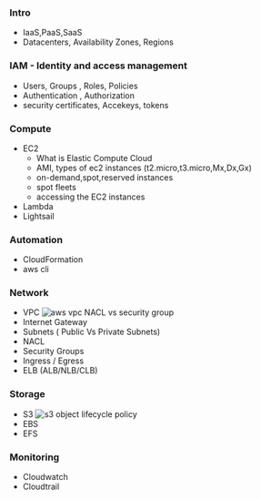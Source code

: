 ### Intro 
* IaaS,PaaS,SaaS
* Datacenters, Availability Zones, Regions 

### IAM - Identity and access management 

* Users, Groups , Roles, Policies
* Authentication , Authorization
* security certificates, Accekeys, tokens

### Compute 
* EC2 
    + What is Elastic Compute Cloud 
    + AMI, types of ec2 instances (t2.micro,t3.micro,Mx,Dx,Gx)
    + on-demand,spot,reserved instances 
    + spot fleets
    + accessing the EC2 instances
* Lambda
* Lightsail

### Automation
* CloudFormation
* aws cli

### Network 
* VPC 
![aws vpc NACL vs security group](https://i.gyazo.com/f2fb3101e02cb7ac589a100a99f1abe7.png)
* Internet Gateway
* Subnets ( Public Vs Private Subnets)
* NACL
* Security Groups
* Ingress / Egress
* ELB (ALB/NLB/CLB)


### Storage
* S3
![s3 object lifecycle policy](https://i.gyazo.com/f15bd20b360cdcb9b636bac07df6677e.png)
* EBS
* EFS


### Monitoring
* Cloudwatch
* Cloudtrail 

